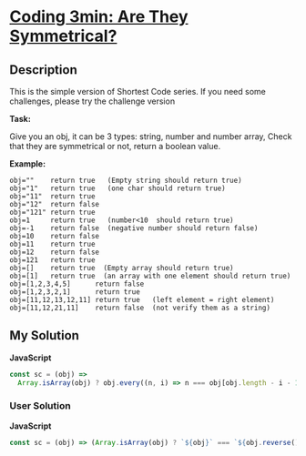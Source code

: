 # [Coding 3min: Are They Symmetrical?](https://www.codewars.com/kata/5705cc3161944b10fd0004ba)

## Description

This is the simple version of Shortest Code series. If you need some challenges, please try the challenge version

**Task:**

Give you an obj, it can be 3 types: string, number and number array, Check that they are symmetrical or not, return a boolean value.

**Example:**

```
obj=""    return true   (Empty string should return true)
obj="1"   return true   (one char should return true)
obj="11"  return true
obj="12"  return false
obj="121" return true
obj=1     return true   (number<10  should return true)
obj=-1    return false  (negative number should return false)
obj=10    return false
obj=11    return true
obj=12    return false
obj=121   return true
obj=[]    return true  (Empty array should return true)
obj=[1]   return true  (an array with one element should return true)
obj=[1,2,3,4,5]      return false
obj=[1,2,3,2,1]      return true
obj=[11,12,13,12,11] return true   (left element = right element)
obj=[11,12,21,11]    return false  (not verify them as a string)
```

## My Solution

**JavaScript**

```js
const sc = (obj) =>
  Array.isArray(obj) ? obj.every((n, i) => n === obj[obj.length - i - 1]) : +obj === +[...`${obj}`].reverse().join('');
```

### User Solution

**JavaScript**

```js
const sc = (obj) => (Array.isArray(obj) ? `${obj}` === `${obj.reverse()}` : sc([...`${obj}`]));
```
